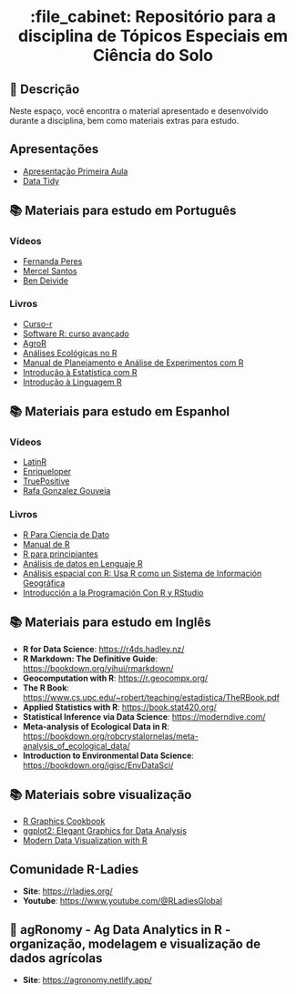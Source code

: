 <h1 align="center">:file_cabinet: Repositório para a disciplina de Tópicos Especiais em Ciência do Solo</h1>

## :memo: Descrição
Neste espaço, você encontra o material apresentado e desenvolvido durante a disciplina, bem como materiais extras para estudo.

## Apresentações 
- [Apresentação Primeira Aula](https://gugaf.quarto.pub/aula-1/#/title-slide)
- [Data Tidy](https://gugaf.quarto.pub/dados-arrumados---data-tidy/#/title-slide)

## :books: Materiais para estudo em Português

### Vídeos
* [Fernanda Peres](https://www.youtube.com/@FernandaPeres)
* [Mercel Santos](https://www.youtube.com/c/MercelSantos)
* [Ben Deivide](https://www.youtube.com/watch?v=_JqtU3X101E&list=PL-20Z1XFWKR0y0qZdOM0KKqb4oEbAMs7O)

### Livros
* [Curso-r](https://livro.curso-r.com/index.html)
* [Software R: curso avançado](https://smolski.github.io/livroavancado/index.html)
* [AgroR](https://agronomiar.github.io/AgroR_Tutorial/)
* [Análises Ecológicas no R](https://analises-ecologicas.com/)
* [Manual de Planejamento e Análise de Experimentos com R](http://leg.ufpr.br/~walmes/mpaer/index.html)
* [Introdução à Estatística com R](https://www.unifal-mg.edu.br/bibliotecas/wp-content/uploads/sites/125/2021/12/32-EBR_Unifal.pdf)
* [Introdução à Linguagem R](https://pedropark99.github.io/Introducao_R/index.html)

## :books: Materiais para estudo em Espanhol

### Vídeos
* [LatinR](https://www.youtube.com/@LatinR)
* [Enriqueloper](https://www.youtube.com/watch?v=HVB0kt5ODh0&list=PLdV8ntSOIL5SqS4-sbms4M_puIIucPwmh)
* [TruePositive](https://www.youtube.com/watch?v=WCcHcWsMN1o)
* [Rafa Gonzalez Gouveia](https://www.youtube.com/watch?v=k3tiNvTmug8&list=PLbDLkhJ5sFvCWFbP4tAFALHkNWNFo_FiL)

### Livros
* [R Para Ciencia de Dato](https://es.r4ds.hadley.nz/)
* [Manual de R](https://fhernanb.github.io/Manual-de-R/)
* [R para principiantes](https://bookdown.org/jboscomendoza/r-principiantes4/)
* [Análisis de datos en Lenguaje R](https://libros.uam.es/uam/catalog/download/1163/2054/2338?inline=1)
* [Análisis espacial con R: Usa R como un Sistema de Información Geográfica](http://eujournal.org/files/journals/1/books/JeanFrancoisMas.pdf)
* [Introducción a la Programación Con R y RStudio](https://libros.cidepro.org/index.php/cidepro/catalog/view/84/78/299)

## :books: Materiais para estudo em Inglês
* <b>R for Data Science</b>: https://r4ds.hadley.nz/
* <b>R Markdown: The Definitive Guide</b>: https://bookdown.org/yihui/rmarkdown/
* <b>Geocomputation with R</b>: https://r.geocompx.org/
* <b>The R Book</b>: https://www.cs.upc.edu/~robert/teaching/estadistica/TheRBook.pdf
* <b>Applied Statistics with R</b>: https://book.stat420.org/
* <b>Statistical Inference via Data Science</b>: https://moderndive.com/
* <b>Meta-analysis of Ecological Data in R</b>: https://bookdown.org/robcrystalornelas/meta-analysis_of_ecological_data/
* <b>Introduction to Environmental Data Science</b>: https://bookdown.org/igisc/EnvDataSci/

## :books: Materiais sobre visualização
* [R Graphics Cookbook](https://r-graphics.org/)
* [ggplot2: Elegant Graphics for Data Analysis](https://ggplot2-book.org/)
* [Modern Data Visualization with R](https://rkabacoff.github.io/datavis/)
  
## Comunidade R-Ladies
* <b>Site</b>: https://rladies.org/
* <b>Youtube</b>: https://www.youtube.com/@RLadiesGlobal

## 🌱 agRonomy - Ag Data Analytics in R - organização, modelagem e visualização de dados agrícolas
* <b>Site</b>: https://agronomy.netlify.app/

